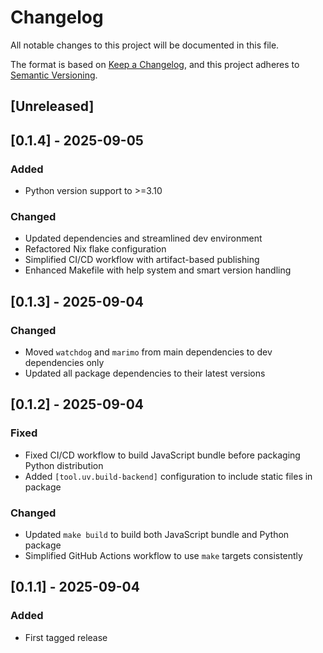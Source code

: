 # Changelog

All notable changes to this project will be documented in this file.

The format is based on [Keep a Changelog](https://keepachangelog.com/en/1.1.0/),
and this project adheres to [Semantic Versioning](https://semver.org/spec/v2.0.0.html).

## [Unreleased]

## [0.1.4] - 2025-09-05

### Added

- Python version support to >=3.10

### Changed

- Updated dependencies and streamlined dev environment
- Refactored Nix flake configuration
- Simplified CI/CD workflow with artifact-based publishing
- Enhanced Makefile with help system and smart version handling

## [0.1.3] - 2025-09-04

### Changed

- Moved `watchdog` and `marimo` from main dependencies to dev dependencies only
- Updated all package dependencies to their latest versions

## [0.1.2] - 2025-09-04

### Fixed

- Fixed CI/CD workflow to build JavaScript bundle before packaging Python distribution
- Added `[tool.uv.build-backend]` configuration to include static files in package

### Changed

- Updated `make build` to build both JavaScript bundle and Python package
- Simplified GitHub Actions workflow to use `make` targets consistently

## [0.1.1] - 2025-09-04

### Added

- First tagged release
